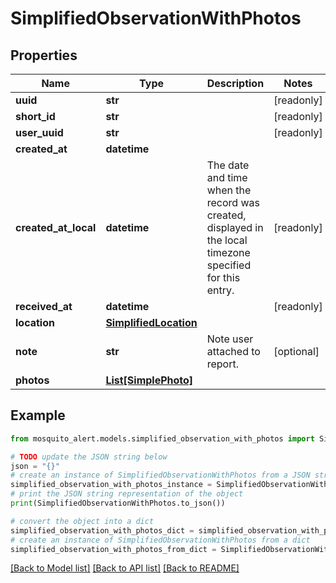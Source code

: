 # SimplifiedObservationWithPhotos


## Properties

Name | Type | Description | Notes
------------ | ------------- | ------------- | -------------
**uuid** | **str** |  | [readonly] 
**short_id** | **str** |  | [readonly] 
**user_uuid** | **str** |  | [readonly] 
**created_at** | **datetime** |  | 
**created_at_local** | **datetime** | The date and time when the record was created, displayed in the local timezone specified for this entry. | [readonly] 
**received_at** | **datetime** |  | [readonly] 
**location** | [**SimplifiedLocation**](SimplifiedLocation.md) |  | 
**note** | **str** | Note user attached to report. | [optional] 
**photos** | [**List[SimplePhoto]**](SimplePhoto.md) |  | 

## Example

```python
from mosquito_alert.models.simplified_observation_with_photos import SimplifiedObservationWithPhotos

# TODO update the JSON string below
json = "{}"
# create an instance of SimplifiedObservationWithPhotos from a JSON string
simplified_observation_with_photos_instance = SimplifiedObservationWithPhotos.from_json(json)
# print the JSON string representation of the object
print(SimplifiedObservationWithPhotos.to_json())

# convert the object into a dict
simplified_observation_with_photos_dict = simplified_observation_with_photos_instance.to_dict()
# create an instance of SimplifiedObservationWithPhotos from a dict
simplified_observation_with_photos_from_dict = SimplifiedObservationWithPhotos.from_dict(simplified_observation_with_photos_dict)
```
[[Back to Model list]](../README.md#documentation-for-models) [[Back to API list]](../README.md#documentation-for-api-endpoints) [[Back to README]](../README.md)


